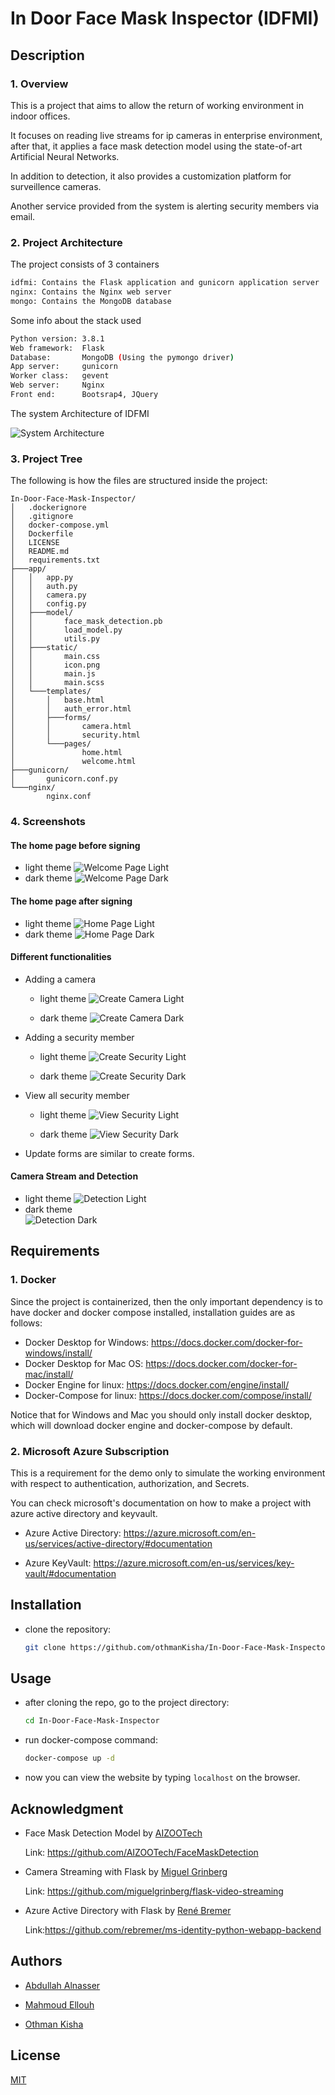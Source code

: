 # In Door Face Mask Inspector (IDFMI) 
## Description
### 1. Overview
This is a project that aims to allow the return of working environment in indoor offices.

It focuses on reading live streams for ip cameras in enterprise environment,
after that, it applies a face mask detection model using the state-of-art Artificial Neural Networks.

In addition to detection, it also provides a customization platform for surveillence cameras.

Another service provided from the system is alerting security members via email. 
### 2. Project Architecture
The project consists of 3 containers

```bash
idfmi: Contains the Flask application and gunicorn application server
nginx: Contains the Nginx web server
mongo: Contains the MongoDB database
```

Some info about the stack used

```bash
Python version: 3.8.1
Web framework:  Flask
Database:       MongoDB (Using the pymongo driver)
App server:     gunicorn
Worker class:   gevent
Web server:     Nginx
Front end:      Bootsrap4, JQuery
```

The system Architecture of IDFMI

![System Architecture](images/system_architecture.png)
### 3. Project Tree
The following is how the files are structured inside the project:

    In-Door-Face-Mask-Inspector/
    │   .dockerignore    
    │   .gitignore
    │   docker-compose.yml
    │   Dockerfile
    │   LICENSE
    │   README.md
    │   requirements.txt
    ├───app/
    │   │   app.py
    │   │   auth.py
    │   │   camera.py
    │   │   config.py
    │   ├───model/
    │   │       face_mask_detection.pb
    │   │       load_model.py
    │   │       utils.py
    │   ├───static/
    │   │       main.css   
    │   │       icon.png   
    │   │       main.js   
    │   │       main.scss      
    │   └───templates/
    │       │   base.html
    │       │   auth_error.html        
    │       ├───forms/
    │       │       camera.html
    │       │       security.html        
    │       └───pages/
    │               home.html
    │               welcome.html
    ├───gunicorn/
    │       gunicorn.conf.py
    └───nginx/
            nginx.conf
    
### 4. Screenshots
#### The home page before signing
- light theme 
![Welcome Page Light](images/welcome-light.png)
- dark theme 
![Welcome Page Dark](images/welcome-dark.png)
#### The home page after signing
- light theme 
![Home Page Light](images/home-light.png)
- dark theme 
![Home Page Dark](images/home-dark.png)
#### Different functionalities

- Adding a camera
    - light theme 
    ![Create Camera Light](images/create-camera-light.png)

    - dark theme 
    ![Create Camera Dark](images/create-camera-dark.png)

- Adding a security member
    - light theme 
    ![Create Security Light](images/create-security-light.png)

    - dark theme 
    ![Create Security Dark](images/create-security-dark.png)

- View all security member
    - light theme 
    ![View Security Light](images/view-security-light.png)

    - dark theme 
    ![View Security Dark](images/view-security-dark.png)

- Update forms are similar to create forms.
#### Camera Stream and Detection 
- light theme 
![Detection Light](images/detection-light.gif)
- dark theme  
![Detection Dark](images/detection-dark.gif)
## Requirements
### 1. Docker
Since the project is containerized, then the only important dependency is to have docker and docker compose installed, installation guides are as follows:
- Docker Desktop for Windows: https://docs.docker.com/docker-for-windows/install/ 
- Docker Desktop for Mac OS: https://docs.docker.com/docker-for-mac/install/
- Docker Engine for linux: https://docs.docker.com/engine/install/
- Docker-Compose for linux: https://docs.docker.com/compose/install/

Notice that for Windows and Mac you should only install docker desktop, which will download docker engine and docker-compose by default.
### 2. Microsoft Azure Subscription 
This is a requirement for the demo only to simulate the working environment with respect to authentication, authorization, and Secrets.

You can check microsoft's documentation on how to make a project with azure active directory and keyvault.

- Azure Active Directory: https://azure.microsoft.com/en-us/services/active-directory/#documentation

- Azure KeyVault: https://azure.microsoft.com/en-us/services/key-vault/#documentation

## Installation
- clone the repository:

    ```bash
    git clone https://github.com/othmanKisha/In-Door-Face-Mask-Inspector.git
    ```   
## Usage
- after cloning the repo, go to the project directory:

    ```bash
    cd In-Door-Face-Mask-Inspector
    ```
- run docker-compose command:

    ```bash
    docker-compose up -d
    ```
- now you can view the website by typing `localhost` on the browser.   
## Acknowledgment
- Face Mask Detection Model by [AIZOOTech](https://github.com/AIZOOTech)

    Link: https://github.com/AIZOOTech/FaceMaskDetection
- Camera Streaming with Flask by [Miguel Grinberg](https://github.com/miguelgrinberg)

    Link: https://github.com/miguelgrinberg/flask-video-streaming
- Azure Active Directory with Flask by [René Bremer](https://github.com/rebremer)

    Link:https://github.com/rebremer/ms-identity-python-webapp-backend
## Authors
- [Abdullah Alnasser](https://github.com/Alnasser0)

- [Mahmoud Ellouh](https://github.com/Mellouh255)

- [Othman Kisha](https://github.com/othmanKisha)    
## License
[MIT](https://github.com/othmanKisha/In-Door-Face-Mask-Inspector/blob/master/LICENSE)